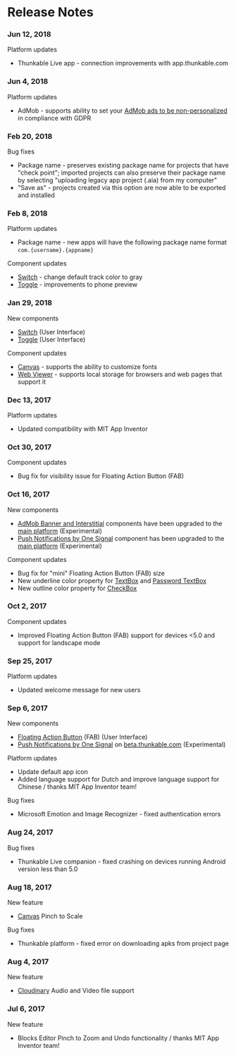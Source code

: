 # Release Notes

### Jun 12, 2018

Platform updates

* Thunkable Live app - connection improvements with app.thunkable.com

### Jun 4, 2018

Platform updates

* AdMob - supports ability to set your [AdMob ads to be non-personalized](create/components/monetization/admob.md#gdpr-and-non-personalized-ads) in compliance with GDPR

### Feb 20, 2018 

Bug fixes

* Package name - preserves existing package name for projects that have "check point"; imported projects can also preserve their package name by selecting "uploading legacy app project \(.aia\) from my computer"
* "Save as" - projects created via this option are now able to be exported and installed

### Feb 8, 2018 

Platform updates

* Package name - new apps will have the following package name format `com.{username}.{appname}`

Component updates

* [Switch](create/components/user-interface/switch-+-toggle.md) - change default track color to gray
* [Toggle](https://github.com/thunkable/thunkable-docs/tree/4a752596e288fca776105e94dc5e863bb9a3e25a/android/components/user-interface/toggle.md) - improvements to phone preview

### Jan 29, 2018 

New components

* [Switch](create/components/user-interface/switch-+-toggle.md) \(User Interface\)
* [Toggle](https://github.com/thunkable/thunkable-docs/tree/4a752596e288fca776105e94dc5e863bb9a3e25a/android/components/user-interface/toggle.md) \(User Interface\)

Component updates

* [Canvas](create/components/gaming/canvas.md) - supports the ability to customize fonts
* [Web Viewer](create/components/web-viewer.md) - supports local storage for browsers and web pages that support it

### Dec 13, 2017 

Platform updates

* Updated compatibility with MIT App Inventor

### Oct 30, 2017 

Component updates

* Bug fix for visibility issue for Floating Action Button \(FAB\)

### Oct 16, 2017 

New components

* [AdMob Banner and Interstitial](create/components/monetization/admob.md) components have been upgraded to the [main platform](http://app.thunkable.com/login/) \(Experimental\)
* [Push Notifications by One Signal](create/components/push-notifications.md) component has been upgraded to the [main platform](http://app.thunkable.com/login/) \(Experimental\)

Component updates

* Bug fix for "mini" Floating Action Button \(FAB\) size
* New underline color property for [TextBox](create/components/user-interface/textbox-+-password-+-email-picker.md) and [Password TextBox](create/components/user-interface/textbox-+-password-+-email-picker.md)
* New outline color property for [CheckBox](create/components/user-interface/listpicker-+-listview-+-spinner-+-checkbox.md)

### Oct 2, 2017 

Component updates

* Improved Floating Action Button \(FAB\) support for devices &lt;5.0 and support for landscape mode

### Sep 25, 2017 

Platform updates

* Updated welcome message for new users

### Sep 6, 2017 

New components

* [Floating Action Button](create/components/user-interface/floating-action-button.md) \(FAB\) \(User Interface\)
* [Push Notifications by One Signal](create/components/push-notifications.md) on [beta.thunkable.com](https://beta.thunkable.com) \(Experimental\)

Platform updates

* Update default app icon
* Added language support for Dutch and improve language support for Chinese / thanks MIT App Inventor team!

Bug fixes

* Microsoft Emotion and Image Recognizer - fixed authentication errors

### Aug 24, 2017 

Bug fixes

* Thunkable Live companion - fixed crashing on devices running Android version less than 5.0

### Aug 18, 2017 

New feature

* [Canvas](create/components/gaming/canvas.md) Pinch to Scale

Bug fixes

* Thunkable platform - fixed error on downloading apks from project page

### Aug 4, 2017 

New feature

* [Cloudinary](create/components/storage/cloudinary-db.md) Audio and Video file support

### Jul 6, 2017 

New feature

* Blocks Editor Pinch to Zoom and Undo functionality / thanks MIT App Inventor team!

